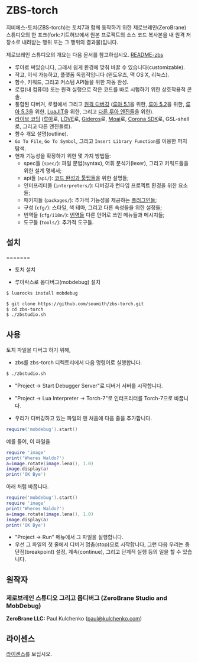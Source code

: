 # ZBS-torch

지비에스-토치(ZBS-torch)는 토치7과 함께 동작하기 위한 제로브레인(ZeroBrane) 스튜디오의 한 포크(fork:기트허브에서 원본 프로젝트의 소스 코드 복사본을 내 원격 저장소로 내려받는 행위 또는 그 행위의 결과물)입니다.

제로브레인 스튜디오의 개요는 다음 문서를 참고하십시오. [README-zbs](https://github.com/soumith/zbs-torch/blob/master/README-zbs.md)

* 루아로 써있습니다, 그래서 쉽게 환경에 맞춰 바꿀 수 있습니다(customizable).
* 작고, 이식 가능하고, 플랫폼 독립적입니다 (윈도우즈, 맥 OS X, 리눅스).
* 함수, 키워드, 그리고 커스텀 API들을 위한 자동 완성.
* 로컬(내 컴퓨터) 또는 원격 실행으로 작은 코드를 바로 시험하기 위한 상호작용적 콘솔.
* 통합된 디버거, 로컬에서 그리고 [원격 디버깅](http://studio.zerobrane.com/doc-remote-debugging)
([루아 5.1](http://studio.zerobrane.com/doc-lua-debugging)을 위한,
[루아 5.2](http://studio.zerobrane.com/doc-lua52-debugging)을 위한,
[루아 5.3](http://studio.zerobrane.com/doc-lua53-debugging)을 위한,
[LuaJIT](http://studio.zerobrane.com/doc-luajit-debugging)을 위한,
그리고 [다른 루아 엔진들](http://studio.zerobrane.com/documentation#debugging)을 위한).
* [라이브 코딩](http://studio.zerobrane.com/documentation#live_coding)
 ([루아](http://notebook.kulchenko.com/zerobrane/live-coding-in-lua-bret-victor-style)로,
[LÖVE](http://notebook.kulchenko.com/zerobrane/live-coding-with-love)로,
[Gideros](http://notebook.kulchenko.com/zerobrane/gideros-live-coding-with-zerobrane-studio-ide)로,
[Moai](http://notebook.kulchenko.com/zerobrane/live-coding-with-moai-and-zerobrane-studio)로,
[Corona SDK](http://notebook.kulchenko.com/zerobrane/debugging-and-live-coding-with-corona-sdk-applications-and-zerobrane-studio)로,
GSL-shell로, 그리고 다른 엔진들로).
* 함수 개요 설명(outline).
* `Go To File`, `Go To Symbol`, 그리고 `Insert Library Function`를 이용한 퍼지 탐색.
* 현재 기능성을 확장하기 위한 몇 가지 방법들:
  - spec들 (`spec/`): 파일 문법(syntax), 어휘 분석기(lexer), 그리고 키워드들을 위한 설계 명세서;
  - api들 (`api/`): [코드 완성과 툴팁들](http://studio.zerobrane.com/doc-api-auto-complete)을 위한 설명들;
  - 인터프리터들 (`interpreters/`): 디버깅과 런타임 프로젝트 환경을 위한 요소들;
  - 패키지들 (`packages/`): 추가적 기능성을 제공하는 [플러그인들](http://studio.zerobrane.com/doc-plugin);
  - 구성 (`cfg/`): 스타일, 색 테마, 그리고 다른 속성들을 위한 설정들;
  - 번역들 (`cfg/i18n/`): [번역들](http://studio.zerobrane.com/doc-translation) 다른 언어로 쓰인 메뉴들과 메시지들;
  - 도구들 (`tools/`): 추가적 도구들.

## 설치
=======
* 토치 설치

* 루아락스로 몹디버그(mobdebug) 설치

```bash
$ luarocks install mobdebug
```

```bash
$ git clone https://github.com/soumith/zbs-torch.git
$ cd zbs-torch
$ ./zbstudio.sh
```

## 사용

토치 파일을 디버그 하기 위해,

* zbs를 zbs-torch 디렉토리에서 다음 명령어로 실행합니다.

```bash
$ ./zbstudio.sh
```
* "Project -> Start Debugger Server"로 디버거 서버를 시작합니다.

* "Project -> Lua Interpreter -> Torch-7"로 인터프리터를 Torch-7으로 바꿉니다.

* 우리가 디버깅하고 있는 파일의 맨 처음에 다음 줄을 추가합니다.

```lua
require('mobdebug').start()
```
예를 들어, 이 파일을
```lua
require 'image'
print('Wheres Waldo?')
a=image.rotate(image.lena(), 1.0)
image.display(a)
print('OK Bye')
```
아래 처럼 바꿉니다.
```lua
require('mobdebug').start()
require 'image'
print('Wheres Waldo?')
a=image.rotate(image.lena(), 1.0)
image.display(a)
print('OK Bye')
```

* "Project -> Run" 메뉴에서 그 파일을 실행합니다.
* 우선 그 파일의 첫 줄에서 디버거 멈춤(stop)으로 시작합니다, 그런 다음 우리는 중단점(breakpoint) 설정, 계속(continue), 그리고 단계적 실행 등의 일을 할 수 있습니다.

## 원작자

### 제로브레인 스튜디오 그리고 몹디버그 (ZeroBrane Studio and MobDebug)

  **ZeroBrane LLC:** Paul Kulchenko (paul@kulchenko.com)
## 라이센스

[라이센스](LICENSE)를 보십시오.

